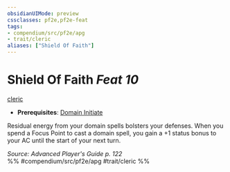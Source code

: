 ```yaml
---
obsidianUIMode: preview
cssclasses: pf2e,pf2e-feat
tags:
- compendium/src/pf2e/apg
- trait/cleric
aliases: ["Shield Of Faith"]
---
```

# Shield Of Faith  *Feat 10*  
[cleric](rules/traits/cleric.md "Cleric Class Trait")  

- **Prerequisites**: [Domain Initiate](compendium/feats/domain-initiate.md)

Residual energy from your domain spells bolsters your defenses. When you spend a Focus Point to cast a domain spell, you gain a +1 status bonus to your AC until the start of your next turn.

*Source: Advanced Player's Guide p. 122*  
%% #compendium/src/pf2e/apg #trait/cleric %%